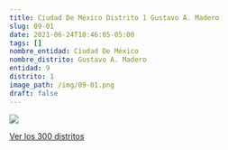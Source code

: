 ```yaml
---
title: Ciudad De México Distrito 1 Gustavo A. Madero
slug: 09-01
date: 2021-06-24T10:46:05-05:00
tags: []
nombre_entidad: Ciudad De México
nombre_distrito: Gustavo A. Madero
entidad: 9
distrito: 1
image_path: /img/09-01.png
draft: false
---
```


![](/img/09-01.png)

[Ver los 300 distritos](/docs/elecciones-2021)
